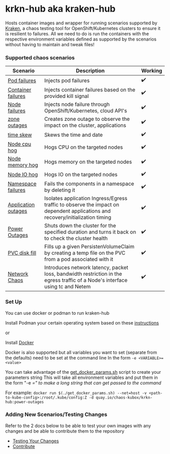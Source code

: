 # krkn-hub aka kraken-hub

Hosts container images and wrapper for running scenarios supported by [Kraken](https://github.com/cloud-bulldozer/kraken), a chaos testing tool for OpenShift/Kubernetes clusters to ensure it is resilient to failures. All we need to do is run the containers with the respective environment variables defined as supported by the scenarios without having to maintain and tweak files!


### Supported chaos scenarios

Scenario   | Description | Working
------------------------------------------- | --------------------------------------------------------------------------------------------- | -------------------- |  
[Pod failures](docs/pod-scenarios.md) | Injects pod failures | :heavy_check_mark: |
[Container failures](docs/container-scenarios.md) | Injects container failures based on the provided kill signal | :heavy_check_mark: | 
[Node failures](docs/node-scenarios.md) | Injects node failure through OpenShift/Kubernetes, cloud API's | :heavy_check_mark: |
[zone outages](docs/zone-outages.md) | Creates zone outage to observe the impact on the cluster, applications | :heavy_check_mark: |
[time skew](docs/time-scenarios.md) | Skews the time and date | :heavy_check_mark: |
[Node cpu hog](docs/node-cpu-hog.md) | Hogs CPU on the targeted nodes | :heavy_check_mark: |
[Node memory hog](docs/node-memory-hog.md) | Hogs memory on the targeted nodes | :heavy_check_mark:  |
[Node IO hog](docs/node-io-hog.md) | Hogs IO on the targeted nodes | :heavy_check_mark:  |
[Namespace failures](docs/namespace-scenarios.md) | Fails the components in a namespace by deleting it | :heavy_check_mark: | 
[Application outages](docs/application-outages.md) | Isolates application Ingress/Egress traffic to observe the impact on dependent applications and recovery/initialization timing | :heavy_check_mark: |
[Power Outages](docs/power-outages.md) | Shuts down the cluster for the specified duration and turns it back on to check the cluster health | :heavy_check_mark: |
[PVC disk fill](docs/pvc-scenarios.md) | Fills up a given PersistenVolumeClaim by creating a temp file on the PVC from a pod associated with it | :heavy_check_mark: |
[Network Chaos](docs/network-chaos.md) | Introduces network latency, packet loss, bandwidth restriction in the egress traffic of a Node's interface using tc and Netem | :heavy_check_mark: | 


### Set Up 
You can use docker or podman to run kraken-hub

Install Podman your certain operating system based on these [instructions](https://podman.io/getting-started/installation) 

or 

Install [Docker](https://docs.docker.com/engine/install/)

Docker is also supported but all variables you want to set (separate from the defaults) need to be set at the command line
In the form `-e <VARIABLE>=<value>`

You can take advantage of the [get_docker_params.sh](get_docker_params.sh) script to create your parameters string
This will take all environment variables and put them in the form "-e <var>=<value>" to make a long string that can get passed to the command

For example: 
`docker run $(./get_docker_params.sh) --net=host -v <path-to-kube-config>:/root/.kube/config:Z -d quay.io/chaos-kubox/krkn-hub:power-outages`

### Adding New Scenarios/Testing Changes

Refer to the 2 docs below to be able to test your own images with any changes and be able to contribute them to the repository

- [Testing Your Changes](docs/test_your_changes.md)
- [Contribute](docs/contribute.md)
